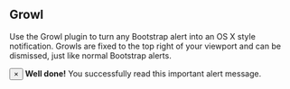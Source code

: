 ## Growl

Use the Growl plugin to turn any Bootstrap alert into an OS X style notification. Growls are fixed to the top right of your viewport and can be dismissed, just like normal Bootstrap alerts.

<div class="growl growl-static">
  <div class="alert alert-dark alert-dismissable" role="alert">
    <button type="button" class="close" data-dismiss="alert" aria-label="Close">
      <span aria-hidden="true">×</span>
    </button>
    <strong>Well done!</strong> You successfully read this important alert message.
  </div>
</div>
